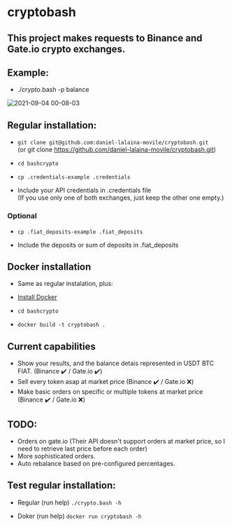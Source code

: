 # cryptobash

## This project makes requests to Binance and Gate.io crypto exchanges.

## Example:
- ./crypto.bash -p balance

![2021-09-04 00-08-03](https://user-images.githubusercontent.com/1348148/132080576-8dfaa45c-2406-45ae-bdee-c059e6bcf607.gif)

## Regular installation:

- `git clone git@github.com:daniel-lalaina-movile/cryptobash.git`  
(or git clone https://github.com/daniel-lalaina-movile/cryptobash.git)

- `cd bashcrypto`

- `cp .credentials-example .credentials`

- Include your API credentials in .credentials file  
(If you use only one of both exchanges, just keep the other one empty.)

### Optional

- `cp .fiat_deposits-example .fiat_deposits`

- Include the deposits or sum of deposits in .fiat_deposits 

## Docker installation

- Same as regular instalation, plus:

- [Install Docker](https://docs.docker.com/get-docker/ "Docker")

- `cd bashcrypto`

- `docker build -t cryptobash .`

## Current capabilities

- Show your results, and the balance detais represented in USDT BTC FIAT. (Binance ✔️ / Gate.io ✔️)
- Sell every token asap at market price (Binance ✔️ / Gate.io ❌)
- Make basic orders on specific or multiple tokens at market price (Binance ✔️ / Gate.io ❌)

## TODO:

- Orders on gate.io (Their API doesn't support orders at market price, so I need to retrieve last price before each order)
- More sophisticated orders.
- Auto rebalance based on pre-configured percentages.

## Test regular installation:

- Regular (run help) `./crypto.bash -h`  

- Doker (run help) `docker run cryptobash -h`  
